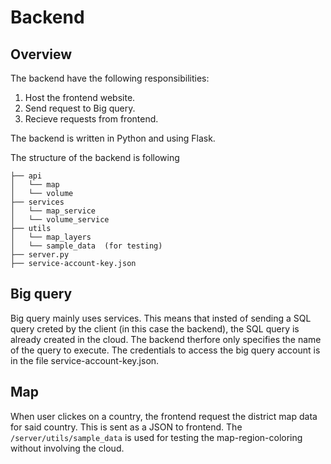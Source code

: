 # Backend

## Overview

The backend have the following responsibilities:
1. Host the frontend website.
2. Send request to Big query.
2. Recieve requests from frontend.

The backend is written in Python and using Flask. 

The structure of the backend is following
```
├── api
│   └── map
│   └── volume
├── services
│   └── map_service
│   └── volume_service
├── utils
│   └── map_layers
│   └── sample_data  (for testing)
├── server.py
├── service-account-key.json
```

## Big query
Big query mainly uses services. This means that insted of sending a SQL query creted by the client (in this case the backend), the SQL query is already created in the cloud. The backend therfore only specifies the name of the query to execute. The credentials to access the big query account is in the file service-account-key.json.

## Map
When user clickes on a country, the frontend request the district map data for said country. This is sent as a JSON to frontend. The `/server/utils/sample_data` is used for testing the map-region-coloring without involving the cloud.